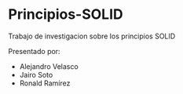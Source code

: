 # Principios-SOLID

Trabajo de investigacion sobre los principios SOLID

Presentado por:

  - Alejandro Velasco
  - Jairo Soto
  - Ronald Ramírez
